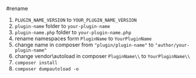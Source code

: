 #rename
1. `PLUGIN_NAME_VERSION` to `YOUR_PLUGIN_NAME_VERSION`
2. `plugin-name` folder to `your-plugin-name` 
3. `plugin-name.php` folder to `your-plugin-name.php`
4. rename namespaces form `PluginName` to `YourPluginName`
5. change name in composer from `"plugin/plugin-name"` to `"author/your-plugin-name"`
6. change vendor\autoload in composer `PluginName\\` to  `YourPluginName\\`
7. `composer install`
8. `composer dumpautoload -o`


